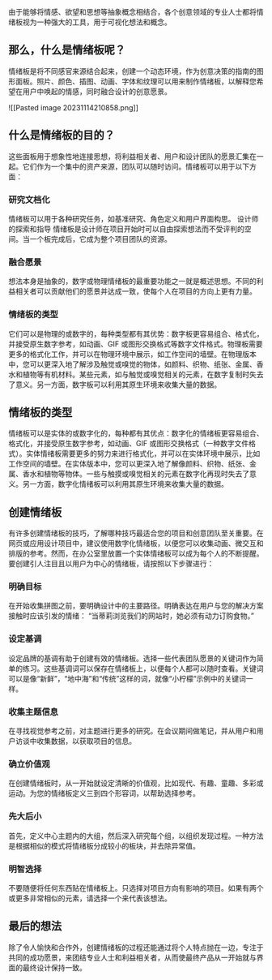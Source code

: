 
由于能够将情感、欲望和思想等抽象概念相结合，各个创意领域的专业人士都将情绪板视为一种强大的工具，用于可视化想法和概念。

## 那么，什么是情绪板呢？
情绪板是将不同感官来源结合起来，创建一个动态环境，作为创意决策的指南的图形面板。照片、颜色、插图、动画、字体和纹理可以用来制作情绪板，以解释您希望在用户中唤起的情感，同时融合设计的创意愿景。

![[Pasted image 20231114210858.png]]
## 什么是情绪板的目的？
这些面板用于想象性地连接思想，将利益相关者、用户和设计团队的愿景汇集在一起。它们作为一个集中的资产来源，团队可以随时访问。情绪板可以用于以下方面：
### 研究文档化
情绪板可以用于各种研究任务，如基准研究、角色定义和用户界面构思。
设计师的探索和指导
情绪板是设计师在项目开始时可以自由探索想法而不受评判的空间。当一个板完成后，它成为整个项目团队的资源。
### 融合愿景
想法本身是抽象的，数字或物理情绪板的最重要功能之一就是概述思想。不同的利益相关者可以贡献他们的愿景并达成一致，使每个人在项目的方向上更有力量。
### 情绪板的类型
它们可以是物理的或数字的，每种类型都有其优势：数字板更容易组合、格式化，并接受原生数字参考，如动画、GIF 或图形交换格式等数字文件格式。物理板需要更多的格式化工作，并可以在物理环境中展示，如工作空间的墙壁。在物理版本中，您可以更深入地了解涉及触觉或嗅觉的物体，如颜料、织物、纸张、金属、香水和植物等有机材料。某些元素，如与触觉或嗅觉相关的元素，在数字复制时失去了意义。另一方面，数字板可以利用其原生环境来收集大量的数据。


## 情绪板的类型
情绪板可以是实体的或数字化的，每种都有其优点：数字化的情绪板更容易组合、格式化，并接受原生数字参考，如动画、GIF 或图形交换格式（一种数字文件格式）。实体情绪板需要更多的努力来进行格式化，并可以在实体环境中展示，比如工作空间的墙壁。在实体版本中，您可以更深入地了解像颜料、织物、纸张、金属、香水和植物等物体。一些与触摸或嗅觉相关的元素在数字化再现时失去了意义。另一方面，数字化情绪板可以利用其原生环境来收集大量的数据。

## 创建情绪板
有许多创建情绪板的技巧，了解哪种技巧最适合您的项目和创意团队至关重要。在网页或应用设计项目中，建议使用数字化情绪板，以便您可以收集动画、微交互和排版的参考。然而，在办公室里放置一个实体情绪板可以成为每个人的不断提醒。要创建引人注目且以用户为中心的情绪板，请按照以下步骤进行：

### 明确目标
在开始收集拼图之前，要明确设计中的主要路径。明确表达在用户与您的解决方案接触时应该引发的情绪：
“当蒂莉浏览我们的网站时，她必须有动力订购食物。”

### 设定基调
设定品牌的基调有助于创建有效的情绪板。选择一些代表团队愿景的关键词作为简单的练习。这些基调词可以保存在情绪板上，以便每个人都可以随时查看。关键词可以是像“新鲜”，“地中海”和“传统”这样的词，就像“小柠檬”示例中的关键词一样。

### 收集主题信息
在寻找视觉参考之前，对主题进行更多的研究。在会议期间做笔记，并从用户和用户访谈中收集数据，以获取项目的信息。

### 确立价值观
在创建情绪板时，从一开始就设定清晰的价值观，比如现代、有趣、童趣、多彩或运动。为您的情绪板定义三到四个形容词，以帮助选择参考。

### 先大后小
首先，定义中心主题内的大组，然后深入研究每个组，以组织发现过程。一种方法是根据相似的模式将情绪板分成较小的板块，并去除异常值。

### 明智选择
不要随便将任何东西贴在情绪板上。只选择对项目方向有影响的项目。如果有两个或更多非常相似的元素，请选择一个来代表该想法。

## 最后的想法
除了令人愉快和合作外，创建情绪板的过程还能通过将个人特点抛在一边，专注于共同的成功愿景，来团结专业人士和利益相关者，从而使最终产品从一开始就与界面的最终设计保持一致。
